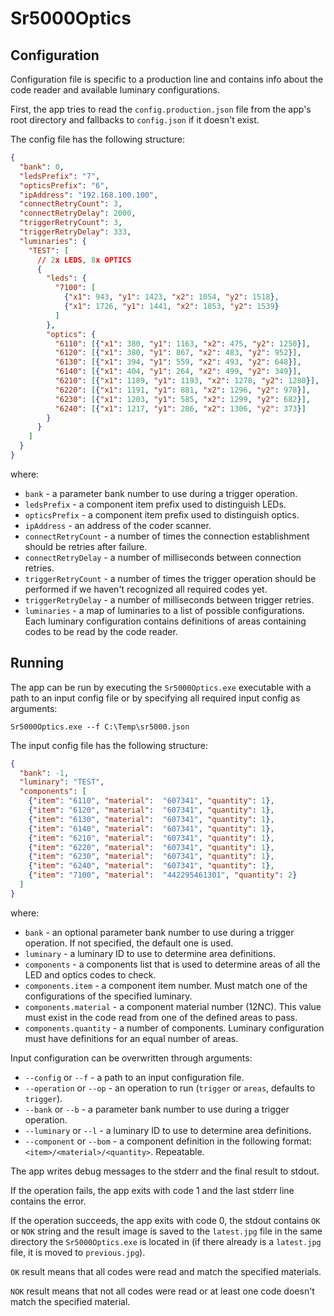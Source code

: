 ﻿# Sr5000Optics

## Configuration

Configuration file is specific to a production line and contains info
about the code reader and available luminary configurations.

First, the app tries to read the `config.production.json` file from the
app's root directory and fallbacks to `config.json` if it doesn't exist.

The config file has the following structure:

```json
{
  "bank": 0,
  "ledsPrefix": "7",
  "opticsPrefix": "6",
  "ipAddress": "192.168.100.100",
  "connectRetryCount": 3,
  "connectRetryDelay": 2000,
  "triggerRetryCount": 3,
  "triggerRetryDelay": 333,
  "luminaries": {
    "TEST": [
      // 2x LEDS, 8x OPTICS
      {
        "leds": {
          "7100": [
            {"x1": 943, "y1": 1423, "x2": 1054, "y2": 1518},
            {"x1": 1726, "y1": 1441, "x2": 1853, "y2": 1539}
          ]
        },
        "optics": {
          "6110": [{"x1": 380, "y1": 1163, "x2": 475, "y2": 1250}],
          "6120": [{"x1": 380, "y1": 867, "x2": 483, "y2": 952}],
          "6130": [{"x1": 394, "y1": 559, "x2": 493, "y2": 648}],
          "6140": [{"x1": 404, "y1": 264, "x2": 499, "y2": 349}],
          "6210": [{"x1": 1189, "y1": 1193, "x2": 1278, "y2": 1280}],
          "6220": [{"x1": 1191, "y1": 881, "x2": 1296, "y2": 978}],
          "6230": [{"x1": 1203, "y1": 585, "x2": 1299, "y2": 682}],
          "6240": [{"x1": 1217, "y1": 286, "x2": 1306, "y2": 373}]
        }
      }
    ]
  }
}
```

where:

* `bank` - a parameter bank number to use during a trigger operation.
* `ledsPrefix` - a component item prefix used to distinguish LEDs.
* `opticsPrefix` - a component item prefix used to distinguish optics.
* `ipAddress` - an address of the coder scanner.
* `connectRetryCount` - a number of times the connection establishment should
  be retries after failure.
* `connectRetryDelay` - a number of milliseconds between connection retries.
* `triggerRetryCount` - a number of times the trigger operation should be
  performed if we haven't recognized all required codes yet.
* `triggerRetryDelay` - a number of milliseconds between trigger retries.
* `luminaries` - a map of luminaries to a list of possible configurations.
  Each luminary configuration contains definitions of areas containing
  codes to be read by the code reader.

## Running

The app can be run by executing the `Sr5000Optics.exe` executable with
a path to an input config file or by specifying all required input config
as arguments:

```
Sr5000Optics.exe --f C:\Temp\sr5000.json
```

The input config file has the following structure:

```json
{
  "bank": -1,
  "luminary": "TEST",
  "components": [
    {"item": "6110", "material":  "607341", "quantity": 1},
    {"item": "6120", "material":  "607341", "quantity": 1},
    {"item": "6130", "material":  "607341", "quantity": 1},
    {"item": "6140", "material":  "607341", "quantity": 1},
    {"item": "6210", "material":  "607341", "quantity": 1},
    {"item": "6220", "material":  "607341", "quantity": 1},
    {"item": "6230", "material":  "607341", "quantity": 1},
    {"item": "6240", "material":  "607341", "quantity": 1},
    {"item": "7100", "material":  "442295461301", "quantity": 2}
  ]
}
```

where:

* `bank` - an optional parameter bank number to use during a trigger
  operation. If not specified, the default one is used.
* `luminary` - a luminary ID to use to determine area definitions.
* `components` - a components list that is used to determine areas
  of all the LED and optics codes to check.
* `components.item` - a component item number. Must match one of the
  configurations of the specified luminary.
* `components.material` - a component material number (12NC).
  This value must exist in the code read from one of the defined
  areas to pass.
* `components.quantity` - a number of components. Luminary configuration
  must have definitions for an equal number of areas.

Input configuration can be overwritten through arguments:

* `--config` or `--f` - a path to an input configuration file.
* `--operation` or `--op` - an operation to run (`trigger` or `areas`,
  defaults to `trigger`).
* `--bank` or `--b` - a parameter bank number to use during a trigger
  operation.
* `--luminary` or `--l` - a luminary ID to use to determine area
  definitions.
* `--component` or `--bom` - a component definition in the following
  format: `<item>/<material>/<quantity>`. Repeatable.

The app writes debug messages to the stderr and the final result to stdout.

If the operation fails, the app exits with code 1 and the last stderr
line contains the error.

If the operation succeeds, the app exits with code 0, the stdout contains
`OK` or `NOK` string and the result image is saved to the `latest.jpg` file
in the same directory the `Sr5000Optics.exe` is located in (if there already
is a `latest.jpg` file, it is moved to `previous.jpg`).

`OK` result means that all codes were read and match the specified materials.

`NOK` result means that not all codes were read or at least one code doesn't
match the specified material.
